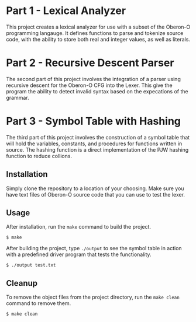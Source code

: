 # Part 1 - Lexical Analyzer

This project creates a lexical analyzer for use with a subset of the Oberon-O programming langauge.
It defines functions to parse and tokenize source code, with the ability to store both real and integer values,
as well as literals.

# Part 2 - Recursive Descent Parser
The second part of this project involves the integration of a parser using recursive descent for the Oberon-O CFG into the Lexer. This give the program the ability to detect invalid syntax based on the expecations of the grammar.

# Part 3 - Symbol Table with Hashing
The third part of this project involves the construction of a symbol table that will hold the variables, constants, and procedures
for functions written in source. The hashing function is a direct implementation of the PJW hashing function to reduce collions.

## Installation

Simply clone the repository to a location of your choosing.
Make sure you have text files of Oberon-O source code that you can use to test the lexer.

## Usage

After installation, run the `make` command to build the project.

```
$ make
```

After building the project, type `./output` to see the symbol table in action with a predefined driver program that tests the functionality.
```
$ ./output test.txt
```

## Cleanup

To remove the object files from the project directory, run the `make clean` command to remove them.

```
$ make clean
```
